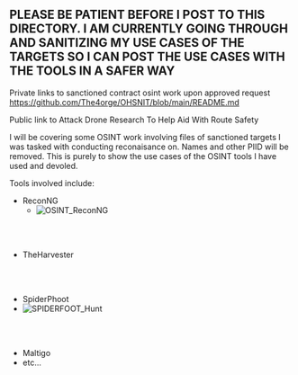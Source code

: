 ## PLEASE BE PATIENT BEFORE I POST TO THIS DIRECTORY. I AM CURRENTLY GOING THROUGH AND SANITIZING MY USE CASES OF THE TARGETS SO I CAN POST THE USE CASES WITH THE TOOLS IN A SAFER WAY

Private links to sanctioned contract osint work upon approved request
https://github.com/The4orge/OHSNIT/blob/main/README.md

Public link to Attack Drone Research To Help Aid With Route Safety


I will be covering some OSINT work involving files of sanctioned targets I was tasked with conducting reconaisance on.
Names and other PIID will be removed. This is purely to show the use cases of the OSINT tools I have used and devoled. 

Tools involved include:
- ReconNG
  - ![OSINT_ReconNG](https://github.com/TreadSoftly/Projects/assets/121847455/3b38554f-5a5c-4fe8-b8c6-1843cac82564)
<br>
<br>

- TheHarvester
<br>
<br>

- SpiderPhoot
- ![SPIDERFOOT_Hunt](https://github.com/TreadSoftly/Projects/assets/121847455/8d99e429-8442-48cb-8eca-4bc1e9f40bcd)
<br>
<br>

- Maltigo
- etc...

